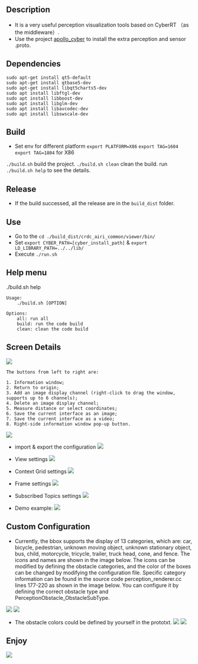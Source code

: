## Description

* It is a very useful perception visualization tools based on CyberRT （as the middleware）.
* Use the project [apollo_cyber](https://github.com/FengD/apollo_cyber) to install the extra perception and sensor .proto.

## Dependencies

``` shell
sudo apt-get install qt5-default
sudo apt-get install qtbase5-dev
sudo apt-get install libqt5charts5-dev
sudo apt install libftgl-dev
sudo apt install libboost-dev
sudo apt install libglm-dev
sudo apt install libavcodec-dev
sudo apt install libswscale-dev
```

## Build

* Set env for different platform
`export PLATFORM=X86`  `export TAG=1604`  `export TAG=1804` for X86

`./build.sh` build the project.
`./build.sh clean` clean the build.
run `./build.sh help` to see the details.


## Release
* If the build successed, all the release are in the `build_dist` folder.

## Use
* Go to the `cd ./build_dist/crdc_airi_common/viewer/bin/`
* Set `export CYBER_PATH=[cyber_install_path]` & `export LD_LIBRARY_PATH=../../lib/`
* Execute `./run.sh`

## Help menu
./build.sh help

```
Usage:
    ./build.sh [OPTION]

Options:
    all: run all
    build: run the code build
    clean: clean the code build
```

## Screen Details

![](./images/screen.png)

```
The buttons from left to right are:

1. Information window;
2. Return to origin;
3. Add an image display channel (right-click to drag the window, supports up to 6 channels);
4. Delete an image display channel;
5. Measure distance or select coordinates;
6. Save the current interface as an image;
7. Save the current interface as a video;
8. Right-side information window pop-up button.

```
![](./images/toolbar.png)

* import & export the configuration
![](./images/toolbar2.png)

* View settings
![](./images/view.png)

* Context Grid settings
![](./images/context.png)

* Frame settings
![](./images/frame.png)

* Subscribed Topics settings
![](./images/topisc.png)

* Demo example:
![](./images/demo.png)

## Custom Configuration

* Currently, the bbox supports the display of 13 categories, which are: car, bicycle, pedestrian, unknown moving object, unknown stationary object, bus, child, motorcycle, tricycle, trailer, truck head, cone, and fence. The icons and names are shown in the image below. The icons can be modified by defining the obstacle categories, and the color of the boxes can be changed by modifying the configuration file. Specific category information can be found in the source code perception_renderer.cc lines 177-220 as shown in the image below. You can configure it by defining the correct obstacle type and PerceptionObstacle_ObstacleSubType.

![](./images/proto-defs.png)
![](./images/icons.png)

* The obstacle colors could be defined by yourself in the prototxt.
![](./images/color-defs.png)
![](./images/code.png)


## Enjoy

![](./images/enjoy.jpg)






